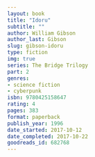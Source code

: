 ```yaml
---
layout: book
title: "Idoru"
subtitle: ""
author: William Gibson
author_last: Gibson
slug: gibson-idoru
type: fiction
img: true
series: The Bridge Trilogy
part: 2
genres:
- science fiction
- cyberpunk
isbn: 9780425158647
rating: 4
pages: 383
format: paperback
publish_year: 1996
date_started: 2017-10-12
date_completed: 2017-10-22
goodreads_id: 682768
---
```

